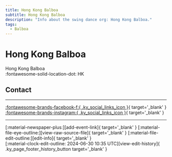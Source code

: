 ```yaml
---
title: Hong Kong Balboa
subtitle: Hong Kong Balboa
description: "Info about the swing dance org: Hong Kong Balboa."
tags:
  - Balboa
---
```


# Hong Kong Balboa

Hong Kong Balboa  
:fontawesome-solid-location-dot: HK  


## Contact


---

 [:fontawesome-brands-facebook-f:{ .ky_social_links_icon }](https://www.facebook.com/groups/356823061817248){ target='_blank' } [:fontawesome-brands-instagram:{ .ky_social_links_icon }](https://instagram.com/hongkongbalboa){ target='_blank' }

---

<div class="ky_page_footer" markdown>
<div class="ky_page_footer_trailing" markdown="span">
[:material-newspaper-plus:][add-event-link]{ target='_blank' }
[:material-file-eye-outline:][view-raw-source-file]{ target='_blank' }
[:material-file-edit-outline:][edit-info]{ target='_blank' }
</div>
<div class="ky_page_footer_leading" markdown="span">
[:material-clock-edit-outline: 2024-06-30 10:35 UTC][view-edit-history]{ .ky_page_footer_history_button target='_blank' }
</div>
</div>

[add-event-link]: https://github.com/swingdance/events/issues/new?assignees=&labels=add+event&projects=&template=02-add_entity.yml&title=%5Bhk%5D%20%3CName%3E&region=hk&province=HK&city=HK&org_id=hong-kong-balboa "Add Event"
[view-raw-source-file]: https://github.com/swingdance/orgs/blob/main/hk/hong-kong-balboa.json "View Raw Source File"
[edit-info]: https://github.com/swingdance/orgs/issues/new?assignees=&labels=update+org&projects=&template=03-update_entity.yml&title=%5Bhk%5D%20Hong%20Kong%20Balboa&region=hk&id=hong-kong-balboa&name=Hong%20Kong%20Balboa "Edit Info"

[view-edit-history]: https://github.com/swingdance/orgs/commits/main/hk/hong-kong-balboa.json "View Edit History"
